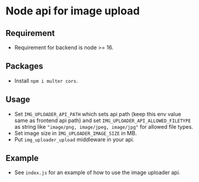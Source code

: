 # Node api for image upload

## Requirement

- Requirement for backend is node >= 16.

## Packages

- Install `npm i multer cors`.

## Usage

- Set `IMG_UPLOADER_API_PATH` which sets api path (keep this env value same as frontend api path) and set `IMG_UPLOADER_API_ALLOWED_FILETYPE` as string like `"image/png, image/jpeg, image/jpg"` for allowed file types.
- Set image size in `IMG_UPLOADER_IMAGE_SIZE` in MB.
- Put `img_uploader_upload` middleware in your api.

## Example

- See `index.js` for an example of how to use the image uploader api.
